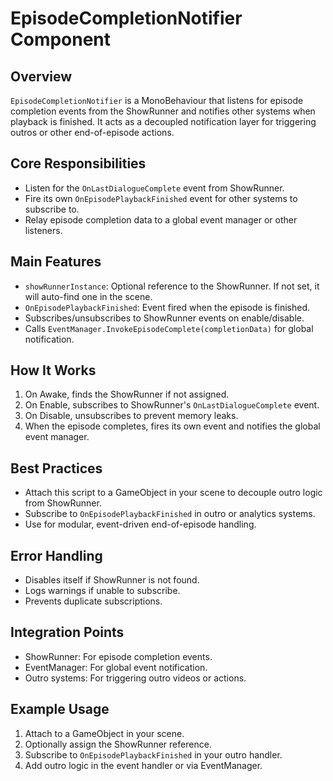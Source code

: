# EpisodeCompletionNotifier Component

## Overview
`EpisodeCompletionNotifier` is a MonoBehaviour that listens for episode completion events from the ShowRunner and notifies other systems when playback is finished. It acts as a decoupled notification layer for triggering outros or other end-of-episode actions.

## Core Responsibilities
- Listen for the `OnLastDialogueComplete` event from ShowRunner.
- Fire its own `OnEpisodePlaybackFinished` event for other systems to subscribe to.
- Relay episode completion data to a global event manager or other listeners.

## Main Features
- `showRunnerInstance`: Optional reference to the ShowRunner. If not set, it will auto-find one in the scene.
- `OnEpisodePlaybackFinished`: Event fired when the episode is finished.
- Subscribes/unsubscribes to ShowRunner events on enable/disable.
- Calls `EventManager.InvokeEpisodeComplete(completionData)` for global notification.

## How It Works
1. On Awake, finds the ShowRunner if not assigned.
2. On Enable, subscribes to ShowRunner's `OnLastDialogueComplete` event.
3. On Disable, unsubscribes to prevent memory leaks.
4. When the episode completes, fires its own event and notifies the global event manager.

## Best Practices
- Attach this script to a GameObject in your scene to decouple outro logic from ShowRunner.
- Subscribe to `OnEpisodePlaybackFinished` in outro or analytics systems.
- Use for modular, event-driven end-of-episode handling.

## Error Handling
- Disables itself if ShowRunner is not found.
- Logs warnings if unable to subscribe.
- Prevents duplicate subscriptions.

## Integration Points
- ShowRunner: For episode completion events.
- EventManager: For global event notification.
- Outro systems: For triggering outro videos or actions.

## Example Usage
1. Attach to a GameObject in your scene.
2. Optionally assign the ShowRunner reference.
3. Subscribe to `OnEpisodePlaybackFinished` in your outro handler.
4. Add outro logic in the event handler or via EventManager. 